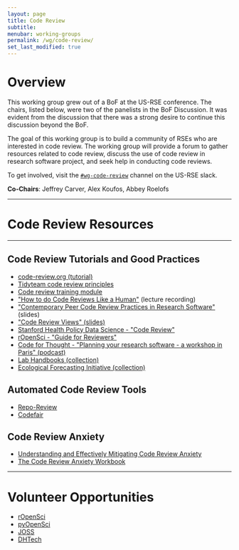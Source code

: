 ```yaml
---
layout: page
title: Code Review
subtitle:
menubar: working-groups
permalink: /wg/code-review/
set_last_modified: true
---
```


# Overview

This working group grew out of a BoF at the US-RSE conference. The chairs,
listed below, were two of the panelists in the BoF Discussion. It was evident
from the discussion that there was a strong desire to continue this discussion
beyond the BoF. 

The goal of this working group is to build a community of RSEs who are
interested in code review. The working group will provide a forum to gather
resources related to code review, discuss the use of code review in research
software project, and seek help in conducting code reviews. 

To get involved, visit the
[`#wg-code-review`](https://usrse.slack.com/messages/wg-code-review) channel
on the US-RSE slack.

**Co-Chairs**: Jeffrey Carver, Alex Koufos, Abbey Roelofs

<hr class="my-5">

# Code Review Resources

<hr class="w-50">

## Code Review Tutorials and Good Practices

- [code-review.org (tutorial)](https://code-review.org/)
- [Tidyteam code review principles](https://code-review.tidyverse.org/)
- [Code review training module](https://intersect-training.org/Code-Review/)
- ["How to do Code Reviews Like a Human"](https://www.youtube.com/watch?v=0t4_MfHgb_A) (lecture recording)
- ["Contemporary Peer Code Review Practices in Research Software"](https://carver.cs.ua.edu/Slides/2019/CodeReviewTutorial/TutorialSlides.pdf) (slides)
- ["Code Review Views" (slides)](https://drive.google.com/file/d/1qszIciQ2RWVYK1fzxk1XI7QkOJcHsWuB/view)
- [Stanford Health Policy Data Science - "Code Review"](https://stanfordhpds.github.io/lab_manual/chapters/08-code-review.html)
- [rOpenSci - "Guide for Reviewers"](https://devguide.ropensci.org/softwarereview_reviewer.html)
- [Code for Thought - "Planning your research software - a workshop in Paris" (podcast)](https://play.pocketcasts.com/podcasts/7eedc800-37ef-0139-3323-0acc26574db2/d2238833-2777-4693-a958-dbddabac0c7e?t=1973)
- [Lab Handbooks (collection)](https://github.com/cct-datascience/open-lab-handbooks?tab=readme-ov-file)
- [Ecological Forecasting Initiative (collection)](https://ecoforecast.org/resources-for-reviewing-code/)

## Automated Code Review Tools

- [Repo-Review](https://learn.scientific-python.org/development/guides/repo-review/)
- [Codefair](https://github.com/fairdataihub/codefair-app)

## Code Review Anxiety

- [Understanding and Effectively Mitigating Code Review Anxiety](https://osf.io/preprints/psyarxiv/8k5a4)
- [The Code Review Anxiety Workbook](https://developer-success-lab.gitbook.io/code-review-anxiety-workbook-1)

<hr class="my-5">

# Volunteer Opportunities

- [rOpenSci](https://ropensci.org/software-review)
- [pyOpenSci](https://www.pyopensci.org/)
- [JOSS](https://joss.theoj.org/)
- [DHTech](https://dhcodereview.github.io/)